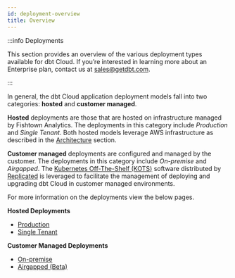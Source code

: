 ```yaml
---
id: deployment-overview
title: Overview
---
```


:::info Deployments

This section provides an overview of the various deployment types available for dbt Cloud. 
If you’re interested in learning more about an Enterprise plan, contact us at sales@getdbt.com.

:::

In general, the dbt Cloud application deployment models fall into two categories: **hosted** and **customer managed**.

**Hosted** deployments are those that are hosted on infrastructure managed by Fishtown Analytics. The deployments in this category include _Production_ and _Single Tenant_. Both hosted models leverage AWS infrastructure as described in the [Architecture](deployment-architecture) section.

**Customer managed** deployments are configured and managed by the customer. The deployments in this category include _On-premise_ and _Airgapped_. The [Kubernetes Off-The-Shelf (KOTS)](https://kots.io/) software distributed by [Replicated](https://www.replicated.com/) is leveraged to facilitate the management of deploying and upgrading dbt Cloud in customer managed environments.

For more information on the deployments view the below pages.

**Hosted Deployments**
- [Production](production-deployment)
- [Single Tenant](single-tenant-deployment)

**Customer Managed Deployments**
- [On-premise](docs/dbt-cloud/on-premises/index)
- [Airgapped (Beta)](airgapped-deployment)
